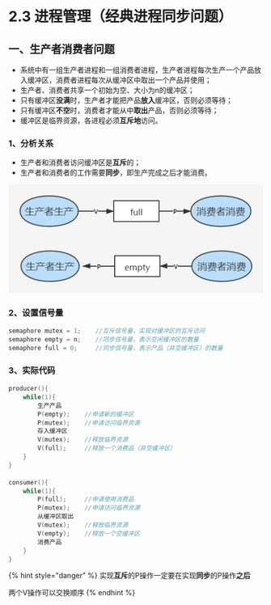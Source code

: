 # 2.3 进程管理（经典进程同步问题）

## 一、生产者消费者问题

* 系统中有一组生产者进程和一组消费者进程，生产者进程每次生产一个产品放入缓冲区，消费者进程每次从缓冲区中取出一个产品并使用；
* 生产者、消费者共享一个初始为空、大小为n的缓冲区；
* 只有缓冲区**没满**时，生产者才能把产品**放入**缓冲区，否则必须等待；
* 只有缓冲区**不空**时，消费者才能从中**取出**产品，否则必须等待；
* 缓冲区是临界资源，各进程必须**互斥地**访问。

### 1、分析关系

* 生产者和消费者访问缓冲区是**互斥**的；
* 生产者和消费者的工作需要**同步**，即生产完成之后才能消费。

![&#x751F;&#x4EA7;&#x8005;-&#x6D88;&#x8D39;&#x8005;&#x540C;&#x6B65;&#x5173;&#x7CFB;](../.gitbook/assets/sheng-chan-zhe-xiao-fei-zhe-.png)

### 2、设置信号量

```c
semaphore mutex = 1;    //互斥信号量，实现对缓冲区的互斥访问
semaphore empty = n;    //同步信号量，表示空闲缓冲区的数量
semaphore full = 0;     //同步信号量，表示产品（非空缓冲区）的数量
```

### 3、实际代码

```c
producer(){
    while(1){
        生产产品
        P(empty);    //申请新的缓冲区
        P(mutex);    //申请访问临界资源
        存入缓冲区
        V(mutex);    //释放临界资源
        V(full);     //释放一个消费品（非空缓冲区）
    }
}

consumer(){
    while(1){
        P(full);     //申请使用消费品
        P(mutex);    //申请访问临界资源
        从缓冲区取出
        V(mutex);    //释放临界资源
        V(empty);    //释放一个空缓冲区
        消费产品
    }
}
```

{% hint style="danger" %}
实现**互斥**的P操作一定要在实现**同步**的P操作**之后**

两个V操作可以交换顺序
{% endhint %}



